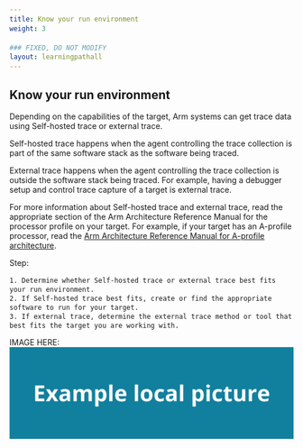 ```yaml
---
title: Know your run environment
weight: 3

### FIXED, DO NOT MODIFY
layout: learningpathall
---
```


## Know your run environment
Depending on the capabilities of the target, Arm systems can get trace data using Self-hosted trace or external trace. 

Self-hosted trace happens when the agent controlling the trace collection is part of the same software stack as the software being traced.

External trace happens when the agent controlling the trace collection is outside the software stack being traced. For example, having a debugger setup and control trace capture of a target is external trace.

For more information about Self-hosted trace and external trace, read the appropriate section of the Arm Architecture Reference Manual for the processor profile on your target. For example, if your target has an A-profile processor, read the [Arm Architecture Reference Manual for A-profile architecture](https://developer.arm.com/documentation/ddi0487/latest/).

Step:

    1. Determine whether Self-hosted trace or external trace best fits your run environment.
    2. If Self-hosted trace best fits, create or find the appropriate software to run for your target.
    3. If external trace, determine the external trace method or tool that best fits the target you are working with.

IMAGE HERE:
![example image alt-text#center](example-picture.png "Figure 1. Example image caption")

